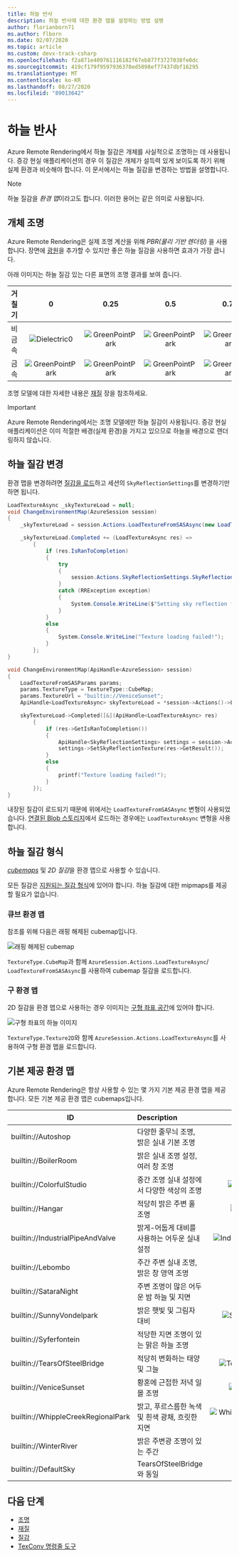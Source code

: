 ```yaml
---
title: 하늘 반사
description: 하늘 반사에 대한 환경 맵을 설정하는 방법 설명
author: florianborn71
ms.author: flborn
ms.date: 02/07/2020
ms.topic: article
ms.custom: devx-track-csharp
ms.openlocfilehash: f2a871e409761116182f67eb877f3727038fe0dc
ms.sourcegitcommit: 419cf179f9597936378ed5098ef77437dbf16295
ms.translationtype: MT
ms.contentlocale: ko-KR
ms.lasthandoff: 08/27/2020
ms.locfileid: "89013642"
---
```

# <a name="sky-reflections"></a>하늘 반사

Azure Remote Rendering에서 하늘 질감은 개체를 사실적으로 조명하는 데 사용됩니다. 증강 현실 애플리케이션의 경우 이 질감은 개체가 설득력 있게 보이도록 하기 위해 실제 환경과 비슷해야 합니다. 이 문서에서는 하늘 질감을 변경하는 방법을 설명합니다.

> [!NOTE]
> 하늘 질감을 *환경 맵*이라고도 합니다. 이러한 용어는 같은 의미로 사용됩니다.

## <a name="object-lighting"></a>개체 조명

Azure Remote Rendering은 실제 조명 계산을 위해 *PBR(물리 기반 렌더링)* 을 사용합니다. 장면에 [광원](lights.md)을 추가할 수 있지만 좋은 하늘 질감을 사용하면 효과가 가장 큽니다.

아래 이미지는 하늘 질감 있는 다른 표면의 조명 결과를 보여 줍니다.

| 거칠기  | 0                                        | 0.25                                          | 0.5                                          | 0.75                                          | 1                                          |
|:----------:|:----------------------------------------:|:---------------------------------------------:|:--------------------------------------------:|:---------------------------------------------:|:------------------------------------------:|
| 비금속  | ![Dielectric0](media/dielectric-0.png)   | ![GreenPointPark](media/dielectric-0.25.png)  | ![GreenPointPark](media/dielectric-0.5.png)  | ![GreenPointPark](media/dielectric-0.75.png)  | ![GreenPointPark](media/dielectric-1.png)  |
| 금속      | ![GreenPointPark](media/metallic-0.png)  | ![GreenPointPark](media/metallic-0.25.png)    | ![GreenPointPark](media/metallic-0.5.png)    | ![GreenPointPark](media/metallic-0.75.png)    | ![GreenPointPark](media/metallic-1.png)    |

조명 모델에 대한 자세한 내용은 [재질](../../concepts/materials.md) 장을 참조하세요.

> [!IMPORTANT]
> Azure Remote Rendering에서는 조명 모델에만 하늘 질감이 사용됩니다. 증강 현실 애플리케이션은 이미 적절한 배경(실제 환경)을 가지고 있으므로 하늘을 배경으로 렌더링하지 않습니다.

## <a name="changing-the-sky-texture"></a>하늘 질감 변경

환경 맵을 변경하려면 [질감을 로드](../../concepts/textures.md)하고 세션의 `SkyReflectionSettings`를 변경하기만 하면 됩니다.

```cs
LoadTextureAsync _skyTextureLoad = null;
void ChangeEnvironmentMap(AzureSession session)
{
    _skyTextureLoad = session.Actions.LoadTextureFromSASAsync(new LoadTextureFromSASParams("builtin://VeniceSunset", TextureType.CubeMap));

    _skyTextureLoad.Completed += (LoadTextureAsync res) =>
        {
            if (res.IsRanToCompletion)
            {
                try
                {
                    session.Actions.SkyReflectionSettings.SkyReflectionTexture = res.Result;
                }
                catch (RRException exception)
                {
                    System.Console.WriteLine($"Setting sky reflection failed: {exception.Message}");
                }
            }
            else
            {
                System.Console.WriteLine("Texture loading failed!");
            }
        };
}
```

```cpp
void ChangeEnvironmentMap(ApiHandle<AzureSession> session)
{
    LoadTextureFromSASParams params;
    params.TextureType = TextureType::CubeMap;
    params.TextureUrl = "builtin://VeniceSunset";
    ApiHandle<LoadTextureAsync> skyTextureLoad = *session->Actions()->LoadTextureFromSASAsync(params);

    skyTextureLoad->Completed([&](ApiHandle<LoadTextureAsync> res)
        {
            if (res->GetIsRanToCompletion())
            {
                ApiHandle<SkyReflectionSettings> settings = session->Actions()->GetSkyReflectionSettings();
                settings->SetSkyReflectionTexture(res->GetResult());
            }
            else
            {
                printf("Texture loading failed!");
            }
        });
}

```

내장된 질감이 로드되기 때문에 위에서는 `LoadTextureFromSASAsync` 변형이 사용되었습니다. [연결된 Blob 스토리지](../../how-tos/create-an-account.md#link-storage-accounts)에서 로드하는 경우에는 `LoadTextureAsync` 변형을 사용합니다.

## <a name="sky-texture-types"></a>하늘 질감 형식

*[cubemaps](https://en.wikipedia.org/wiki/Cube_mapping)* 및 *2D 질감*을 환경 맵으로 사용할 수 있습니다.

모든 질감은 [지원되는 질감 형식](../../concepts/textures.md#supported-texture-formats)에 있어야 합니다. 하늘 질감에 대한 mipmaps를 제공할 필요가 없습니다.

### <a name="cube-environment-maps"></a>큐브 환경 맵

참조를 위해 다음은 래핑 해제된 cubemap입니다.

![래핑 해제된 cubemap](media/Cubemap-example.png)

`TextureType.CubeMap`과 함께 `AzureSession.Actions.LoadTextureAsync`/ `LoadTextureFromSASAsync`를 사용하여 cubemap 질감을 로드합니다.

### <a name="sphere-environment-maps"></a>구 환경 맵

2D 질감을 환경 맵으로 사용하는 경우 이미지는 [구형 좌표 공간](https://en.wikipedia.org/wiki/Spherical_coordinate_system)에 있어야 합니다.

![구형 좌표의 하늘 이미지](media/spheremap-example.png)

`TextureType.Texture2D`와 함께 `AzureSession.Actions.LoadTextureAsync`를 사용하여 구형 환경 맵을 로드합니다.

## <a name="built-in-environment-maps"></a>기본 제공 환경 맵

Azure Remote Rendering은 항상 사용할 수 있는 몇 가지 기본 제공 환경 맵을 제공합니다. 모든 기본 제공 환경 맵은 cubemaps입니다.

|ID                         | Description                                              | 그림                                                      |
|-----------------------------------|:---------------------------------------------------------|:-----------------------------------------------------------------:|
|builtin://Autoshop                 | 다양한 줄무늬 조명, 밝은 실내 기본 조명    | ![Autoshop](media/autoshop.png)
|builtin://BoilerRoom               | 밝은 실내 조명 설정, 여러 창 조명      | ![BoilerRoom](media/boiler-room.png)
|builtin://ColorfulStudio           | 중간 조명 실내 설정에서 다양한 색상의 조명  | ![ColorfulStudio](media/colorful-studio.png)
|builtin://Hangar                   | 적당히 밝은 주변 홀 조명                     | ![SmallHangar](media/hangar.png)
|builtin://IndustrialPipeAndValve   | 밝게-어둡게 대비를 사용하는 어두운 실내 설정              | ![IndustrialPipeAndValve](media/industrial-pipe-and-valve.png)
|builtin://Lebombo                  | 주간 주변 실내 조명, 밝은 창 영역 조명     | ![Lebombo](media/lebombo.png)
|builtin://SataraNight              | 주변 조명이 많은 어두운 밤 하늘 및 지면   | ![SataraNight](media/satara-night.png)
|builtin://SunnyVondelpark          | 밝은 햇빛 및 그림자 대비                      | ![SunnyVondelpark](media/sunny-vondelpark.png)
|builtin://Syferfontein             | 적당한 지면 조명이 있는 맑은 하늘 조명            | ![Syferfontein](media/syferfontein.png)
|builtin://TearsOfSteelBridge       | 적당히 변화하는 태양 및 그늘                         | ![TearsOfSteelBridge](media/tears-of-steel-bridge.png)
|builtin://VeniceSunset             | 황혼에 근접한 저녁 일몰 조명                    | ![VeniceSunset](media/venice-sunset.png)
|builtin://WhippleCreekRegionalPark | 밝고, 푸르스름한 녹색 및 흰색 광채, 흐릿한 지면 | ![WhippleCreekRegionalPark](media/whipple-creek-regional-park.png)
|builtin://WinterRiver              | 밝은 주변광 조명이 있는 주간                 | ![WinterRiver](media/winter-river.png)
|builtin://DefaultSky               | TearsOfSteelBridge와 동일                               | ![DefaultSky](media/tears-of-steel-bridge.png)

## <a name="next-steps"></a>다음 단계

* [조명](../../overview/features/lights.md)
* [재질](../../concepts/materials.md)
* [질감](../../concepts/textures.md)
* [TexConv 명령줄 도구](../../resources/tools/tex-conv.md)
